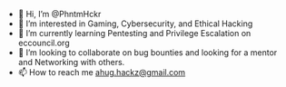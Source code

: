 - 👋 Hi, I’m @PhntmHckr
- 👀 I’m interested in Gaming, Cybersecurity, and Ethical Hacking 
- 🌱 I’m currently learning Pentesting and Privilege Escalation on eccouncil.org
- 💞️ I’m looking to collaborate on bug bounties and looking for a mentor and Networking with others.
- 📫 How to reach me ahug.hackz@gmail.com

<!---
PhntmHckr/PhntmHckr is a ✨ special ✨ repository because its `README.md` (this file) appears on your GitHub profile.
You can click the Preview link to take a look at your changes.
--->
